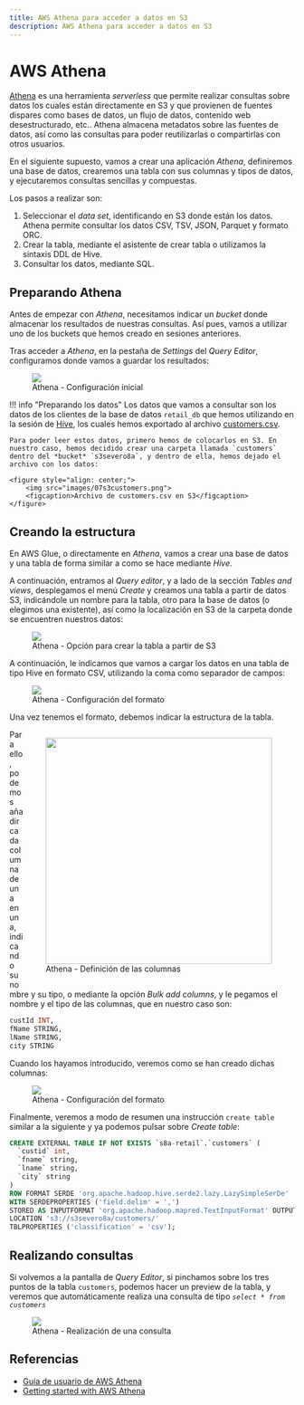 ```yaml
---
title: AWS Athena para acceder a datos en S3
description: AWS Athena para acceder a datos en S3
---
```


# AWS Athena

[Athena](https://aws.amazon.com/es/athena) es una herramienta *serverless* que permite realizar consultas sobre datos los cuales están directamente en S3 y que provienen de fuentes dispares como bases de datos, un flujo de datos, contenido web desestructurado, etc.. Athena almacena metadatos sobre las fuentes de datos, así como las consultas para poder reutilizarlas o compartirlas con otros usuarios.

<!--
Amazon Athena is an interactive query service that makes it easy for you to
analyze data directly in Amazon S3 using standard SQL. With a few actions in
the AWS Management Console, you can use Athena directly against data assets
stored in the data lake and begin using standard SQL to run ad hoc queries and
get results in a matter of seconds.
Athena is serverless, so there is no infrastructure to set up or manage, and you
only pay for the volume of data assets scanned during the queries you run.
Athena scales automatically—executing queries in parallel—so results are fast,
even with large datasets and complex queries. You can use Athena to process
unstructured, semi-structured, and structured data sets. Supported data asset
formats include CSV, JSON, or columnar data formats such as Apache Parquet
and Apache ORC. Athena integrates with Amazon QuickSight for easy
visualization. It can also be used with third-party reporting and business
intelligence tools by connecting these tools to Athena with a JDBC driver.

Athena is serverless, so there is no infrastructure to set up or manage, and you pay only for the queries you run. Athena scales automatically—running queries in parallel—so results are fast, even with large datasets and complex queries.

Amazon Athena is a fast, cost-effective, interactive query service that makes it easy to analyze petabytes of data in S3 with no data warehouses or clusters to manage.

-->

En el siguiente supuesto, vamos a crear una aplicación *Athena*, definiremos una base de datos, crearemos una tabla con sus columnas y tipos de datos, y ejecutaremos consultas sencillas y compuestas.

Los pasos a realizar son:

1. Seleccionar el *data set*, identificando en S3 donde están los datos. Athena permite consultar los datos CSV, TSV, JSON, Parquet y formato ORC.
2. Crear la tabla, mediante el asistente de crear tabla o utilizamos la sintaxis DDL de Hive.
3. Consultar los datos, mediante SQL.

## Preparando Athena

Antes de empezar con *Athena*, necesitamos indicar un *bucket* donde almacenar los resultados de nuestras consultas. Así pues, vamos a utilizar uno de los buckets que hemos creado en sesiones anteriores.

Tras acceder a *Athena*, en la pestaña de *Settings* del *Query Editor*, configuramos donde vamos a guardar los resultados:

<figure style="align: center;">
    <img src="images/07athenaSettings.png">
    <figcaption>Athena - Configuración inicial</figcaption>
</figure>

!!! info "Preparando los datos"
    Los datos que vamos a consultar son los datos de los clientes de la base de datos `retail_db` que hemos utilizando en la sesión de [Hive](../hadoop/06hive.md), los cuales hemos exportado al archivo [customers.csv](resources/customers.csv).

    Para poder leer estos datos, primero hemos de colocarlos en S3. En nuestro caso, hemos decidido crear una carpeta llamada `customers` dentro del *bucket* `s3severo8a`, y dentro de ella, hemos dejado el archivo con los datos:

    <figure style="align: center;">
        <img src="images/07s3customers.png">
        <figcaption>Archivo de customers.csv en S3</figcaption>
    </figure>

## Creando la estructura

En AWS Glue, o directamente en *Athena*, vamos a crear una base de datos y una tabla de forma similar a como se hace mediante *Hive*.

A continuación, entramos al *Query editor*, y a lado de la sección *Tables and views*, desplegamos el menú *Create* y creamos una tabla a partir de datos S3, indicándole un nombre para la tabla, otro para la base de datos (o elegimos una existente), así como la localización en S3 de la carpeta donde se encuentren nuestros datos:

<figure style="align: center;">
    <img src="images/07athenaCreateTable1.png">
    <figcaption>Athena - Opción para crear la tabla a partir de S3</figcaption>
</figure>

A continuación, le indicamos que vamos a cargar los datos en una tabla de tipo Hive en formato CSV, utilizando la coma como separador de campos:

<figure style="align: center;">
    <img src="images/07athenaCreateTable2.png">
    <figcaption>Athena - Configuración del formato</figcaption>
</figure>

Una vez tenemos el formato, debemos indicar la estructura de la tabla. 

<figure style="float: right;">
    <img src="images/07athenaCreateTable3.png" width="400">
    <figcaption>Athena - Definición de las columnas</figcaption>
</figure>

Para ello, podemos añadir cada columna de una en una, indicando su nombre y su tipo, o mediante la opción *Bulk add columns*, y le pegamos el nombre y el tipo de las columnas, que en nuestro caso son:

``` sql
custId INT,
fName STRING,
lName STRING,
city STRING
```

Cuando los hayamos introducido, veremos como se han creado dichas columnas:

<figure style="align: center;">
    <img src="images/07athenaCreateTable4.png">
    <figcaption>Athena - Configuración del formato</figcaption>
</figure>

Finalmente, veremos a modo de resumen una instrucción `create table` similar a la siguiente y ya podemos pulsar sobre *Create table*:

``` sql
CREATE EXTERNAL TABLE IF NOT EXISTS `s8a-retail`.`customers` (
  `custid` int,
  `fname` string,
  `lname` string,
  `city` string
)
ROW FORMAT SERDE 'org.apache.hadoop.hive.serde2.lazy.LazySimpleSerDe'
WITH SERDEPROPERTIES ('field.delim' = ',')
STORED AS INPUTFORMAT 'org.apache.hadoop.mapred.TextInputFormat' OUTPUTFORMAT 'org.apache.hadoop.hive.ql.io.HiveIgnoreKeyTextOutputFormat'
LOCATION 's3://s3severo8a/customers/'
TBLPROPERTIES ('classification' = 'csv');
```

## Realizando consultas

Si volvemos a la pantalla de *Query Editor*, si pinchamos sobre los tres puntos de la tabla `customers`, podemos hacer un preview de la tabla, y veremos que automáticamente realiza una consulta de tipo *`select * from customers`*

<figure style="align: center;">
    <img src="images/07athenaSelect.png">
    <figcaption>Athena - Realización de una consulta</figcaption>
</figure>

<!--
## AWS Glue

Es la herramienta ETL completamente administrado que ofrece Amazon Web Services.

Cuando el esquema de los datos es desconocido, *AWS Glue* permite inferirlo. Para ello, hemos de construir un rastreador (*crawler*) para descubrir su estructura.

. AWS Glue builds a catalog that contains metadata about the various data sources. AWS Glue is similar to Amazon Athena in that the actual data you analyze remains in the data source. The key difference is that you can build a crawler with AWS Glue to discover the schema.

### Creación

### Ejecución

Se puede ejecutar bajo demanda o planificar su ejecución de forma diaria, por horas, etc... Una vez lanzado, al cabo de un minuto, veremos que ha finalizado y en Base de Datos - > Tablas podremos ver la tabla que ha creado (en nuestro caso la tabla `csv`), junto con la estructura que ha inferido respecto a los datos cargados.

El siguiente paso es editar el esquema y ponerle nombres significativos a los campos:

Una vez los datos están cargados, ya podemos realizar consular con AWS Athena.
-->

## Referencias

* [Guía de usuario de AWS Athena](https://docs.aws.amazon.com/athena/latest/ug/what-is.html)
* [Getting started with AWS Athena](https://docs.aws.amazon.com/athena/latest/ug/getting-started.html)